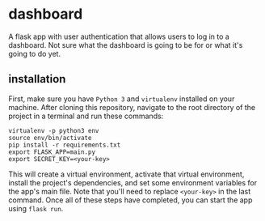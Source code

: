 # dashboard

A flask app with user authentication that allows users to log in to a dashboard. Not sure what the dashboard is going to be for or what it's going to do yet. 

## installation

First, make sure you have `Python 3` and `virtualenv` installed on your machine. After cloning this repository, navigate to the root directory of the project in a terminal and run these commands:

```
virtualenv -p python3 env
source env/bin/activate
pip install -r requirements.txt
export FLASK_APP=main.py
export SECRET_KEY=<your-key>
```

This will create a virtual environment, activate that virtual environment, install the project's dependencies, and set some environment variables for the app's main file. Note that you'll need to replace `<your-key>` in the last command. Once all of these steps have completed, you can start the app using `flask run`.
